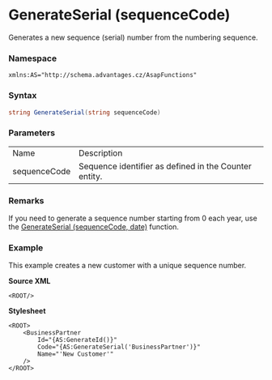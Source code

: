 # GenerateSerial (sequenceCode)

Generates a new sequence (serial) number from the numbering sequence.

### Namespace

`xmlns:AS="http://schema.advantages.cz/AsapFunctions"`

### Syntax

``` csharp
string GenerateSerial(string sequenceCode)
```

### Parameters

|              |                                                       |
|--------------|-------------------------------------------------------|
| Name         | Description                                           |
| sequenceCode | Sequence identifier as defined in the Counter entity. |

### Remarks

If you need to generate a sequence number starting from 0 each year, use the [GenerateSerial (sequenceCode, date)](/t/GenerateSerial-sequenceCode-date) function.

### Example

This example creates a new customer with a unique sequence number.

**Source XML**

``` html/xml
<ROOT/>
```

**Stylesheet**

``` html/xml
<ROOT>
    <BusinessPartner
        Id="{AS:GenerateId()}"
        Code="{AS:GenerateSerial('BusinessPartner')}"
        Name="'New Customer'"
    />
</ROOT>
```
